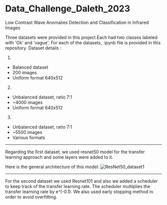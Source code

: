 # Data_Challenge_Daleth_2023
Low Contrast Wave Anomalies Detection and Classification in Infrared Images

Three datasets were provided in this project.Each had two classes labeled with 'Ok' and 'vague'. For each of the datasets, .ipynb file is provided in this repository.
Dataset details : 

1.
- Balanced dataset
- 200 images
- Uniform format 640x512

2.
- Unbalanced dataset, ratio 7:1
- ~4000 images
- Uniform format 640x512

3.
- Unbalanced dataset, ratio 7:1
- ~5500 images
- Various formats


---------------------------
Regarding the first dataset, we used resnet50 model for the transfer learning approach and some layers were added to it.

Here is the general architecture of this model:
![ResNet50_dataset1](https://github.com/KouroshGerayeli/Data_Challenge_Daleth_2023/assets/92382815/aee6e310-56e9-4e61-bd8d-7e86a9fcae46)

---------------------------
For the second dataset we used Resnet101 and also we added a scheduler to keep track of the transfer learning rate. The scheduler multiplies the transfer learning rate by e^(-0.1). We also used early stopping method in order to avoid overfitting. 






